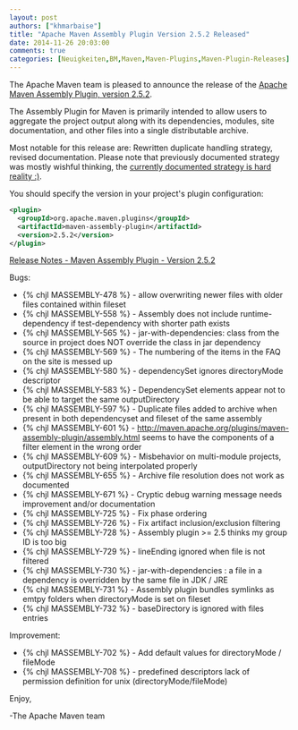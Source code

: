 ```yaml
---
layout: post
authors: ["khmarbaise"]
title: "Apache Maven Assembly Plugin Version 2.5.2 Released"
date: 2014-11-26 20:03:00
comments: true
categories: [Neuigkeiten,BM,Maven,Maven-Plugins,Maven-Plugin-Releases]
---
```

The Apache Maven team is pleased to announce the release of the
[Apache Maven Assembly Plugin, version 2.5.2](http://maven.apache.org/plugins/maven-assembly-plugin/).

The Assembly Plugin for Maven is primarily intended to allow users to aggregate
the project output along with its dependencies, modules, site documentation,
and other files into a single distributable archive.

Most notable for this release are:
Rewritten duplicate handling strategy, revised documentation. Please
note that previously documented strategy was mostly wishful thinking,
the [currently documented strategy is hard reality :)](http://maven.apache.org/plugins/maven-assembly-plugin/advanced-descriptor-topics.html).


You should specify the version in your project's plugin configuration:

``` xml
<plugin>
  <groupId>org.apache.maven.plugins</groupId>
  <artifactId>maven-assembly-plugin</artifactId>
  <version>2.5.2</version>
</plugin>
```


<!-- more -->

[Release Notes - Maven Assembly Plugin - Version 2.5.2](http://jira.codehaus.org/secure/ReleaseNote.jspa?projectId=11126&version=20750)

Bugs:

 * {% chjl MASSEMBLY-478 %} - allow overwriting newer files with older files contained within fileset
 * {% chjl MASSEMBLY-558 %} - Assembly does not include runtime-dependency if test-dependency with shorter path exists
 * {% chjl MASSEMBLY-565 %} - jar-with-dependencies: class from the source
in project does NOT override the class in jar dependency
 * {% chjl MASSEMBLY-569 %} - The numbering of the items in the FAQ on the site is messed up
 * {% chjl MASSEMBLY-580 %} - dependencySet ignores directoryMode descriptor
 * {% chjl MASSEMBLY-583 %} - DependencySet elements appear not to be able to target the same outputDirectory
 * {% chjl MASSEMBLY-597 %} - Duplicate files added to archive when present in both dependencyset and fileset of the same assembly
 * {% chjl MASSEMBLY-601 %} - http://maven.apache.org/plugins/maven-assembly-plugin/assembly.html seems to have the components of a filter element in the wrong order
 * {% chjl MASSEMBLY-609 %} - Misbehavior on multi-module projects, outputDirectory not being interpolated properly
 * {% chjl MASSEMBLY-655 %} - Archive file resolution does not work as documented
 * {% chjl MASSEMBLY-671 %} - Cryptic debug warning message needs improvement and/or documentation
 * {% chjl MASSEMBLY-725 %} - Fix phase ordering
 * {% chjl MASSEMBLY-726 %} - Fix artifact inclusion/exclusion filtering
 * {% chjl MASSEMBLY-728 %} - Assembly plugin >= 2.5 thinks my group ID is too big
 * {% chjl MASSEMBLY-729 %} - lineEnding ignored when file is not filtered
 * {% chjl MASSEMBLY-730 %} - jar-with-dependencies : a file in a dependency is overridden by the same file in JDK / JRE
 * {% chjl MASSEMBLY-731 %} - Assembly plugin bundles symlinks as emtpy folders when directoryMode is set on fileset
 * {% chjl MASSEMBLY-732 %} - baseDirectory is ignored with files entries

Improvement:

 * {% chjl MASSEMBLY-702 %} - Add default values for directoryMode / fileMode
 * {% chjl MASSEMBLY-708 %} - predefined descriptors lack of permission definition for unix (directoryMode/fileMode)

Enjoy,

-The Apache Maven team 
